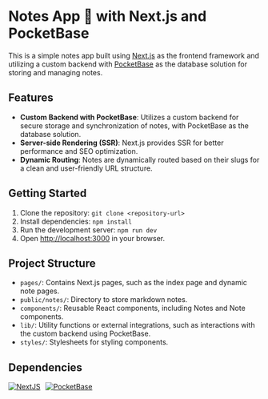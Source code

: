 # Notes App 📝 with Next.js and PocketBase

This is a simple notes app built using [Next.js](https://nextjs.org/) as the frontend framework and utilizing a custom backend with [PocketBase](https://www.pocketbase.io/) as the database solution for storing and managing notes.

## Features

- **Custom Backend with PocketBase**: Utilizes a custom backend for secure storage and synchronization of notes, with PocketBase as the database solution.
- **Server-side Rendering (SSR)**: Next.js provides SSR for better performance and SEO optimization.
- **Dynamic Routing**: Notes are dynamically routed based on their slugs for a clean and user-friendly URL structure.

## Getting Started

1. Clone the repository: `git clone <repository-url>`
2. Install dependencies: `npm install`
3. Run the development server: `npm run dev`
4. Open [http://localhost:3000](http://localhost:3000) in your browser.

## Project Structure

- `pages/`: Contains Next.js pages, such as the index page and dynamic note pages.
- `public/notes/`: Directory to store markdown notes.
- `components/`: Reusable React components, including Notes and Note components.
- `lib/`: Utility functions or external integrations, such as interactions with the custom backend using PocketBase.
- `styles/`: Stylesheets for styling components.

## Dependencies

<div style="display: flex; align-items: center;">
<a href="https://nextjs.org/">
    <img  src="https://skillicons.dev/icons?i=nextjs" alt="NextJS"/>
</a>
<a href="https://www.pocketbase.io/">
    <img src="https://pocketbase.io/images/logo.svg" alt="PocketBase" style="margin-left: 10px;">
</a>
</div>
